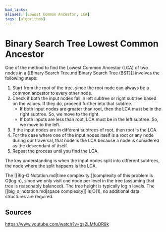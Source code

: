 ```yaml
---
bad_links:
aliases: [Lowest Common Ancestor, LCA]
tags: [algorithms]
---
```

# Binary Search Tree Lowest Common Ancestor

One of the method to find the Lowest Common Ancestor (LCA) of two nodes in a [[Binary Search Tree.md|Binary Search Tree (BST)]] involves the following steps:

1. Start from the root of the tree, since the root node can always be a common ancestor to every other node.
2. Check if both the input nodes fall in left subtree or right subtree based on the values. If they do, proceed further into that subtree.
   - If both input nodes are greater than root, then the LCA must be in the right subtree. So, we move to the right.
   - If both inputs are less than root, LCA must be in the left subtree. So, we move to the left.
3. If the input nodes are in different subtrees of root, then root is the LCA.
4. For the case where one of the input nodes itself is a root or any node during our traversal, that node is the LCA because a node is considered as the descendant of itself.
5. Repeat the process until you find the LCA.

The key understanding is when the input nodes split into different subtrees, the node where the split happens is the LCA.

The [[Big-O Notation.md|time complexity ]]complexity of this problem is O(log n), since we only visit one node per level in the tree (assuming that tree is reasonably balanced). The tree height is typically log n levels. The [[big_o_notation.md|space complexity]] is O(1), no additional data structures are required.

## Sources
<https://www.youtube.com/watch?v=gs2LMfuOR9k>